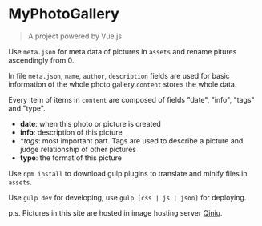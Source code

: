 # MyPhotoGallery

> A project powered by Vue.js

Use `meta.json` for meta data of pictures in `assets` and rename pitures ascendingly from 0.

In file `meta.json`, `name`, `author`, `description` fields are used for basic information
of the whole photo gallery.`content` stores the whole data.

Every item of items in `content` are composed of fields "date", "info", "tags" and "type".

- **date**: when this photo or picture is created
- **info**: description of this picture
- **tags*: most important part. Tags are used to describe a picture and judge relationship of other pictures
- **type**: the format of this picture

Use `npm install` to download gulp plugins to translate and minify files in `assets`.

Use `gulp dev` for developing, use `gulp [css | js | json]` for deploying.

p.s. Pictures in this site are hosted in image hosting server [Qiniu](https://qiniu.com).
